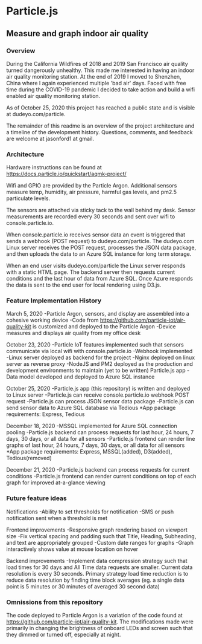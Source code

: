 # Particle.js
## Measure and graph indoor air quality

### Overview
During the California Wildfires of 2018 and 2019 San Francisco air quality turned dangerously unhealthy. This made me interested in having an indoor air quality monitoring station. At the end of 2019 I moved to Shenzhen, China where I again experienced multiple 'bad air' days. Faced with free time during the COVID-19 pandemic I decided to take action and build a wifi enabled air quality monitoring station.

As of October 25, 2020 this project has reached a public state and is visible at dudeyo.com/particle.

The remainder of this readme is an overview of the project architecture and a timeline of the development history. Questions, comments, and feedback are welcome at jasonford1 at gmail.

### Architecture
Hardware instructions can be found at https://docs.particle.io/quickstart/aqmk-project/

Wifi and GPIO are provided by the Particle Argon. Additional sensors measure temp, humidity, air pressure, harmful gas levels, and pm2.5 particulate levels.

The sensors are attached via sticky tack to the wall behind my desk. Sensor measurements are recorded every 30 seconds and sent over wifi to console.particle.io.

When console.particle.io receives sensor data an event is triggered that sends a webhook (POST request) to dudeyo.com/particle. The dudeyo.com Linux server receives the POST request, processes the JSON data package, and then uploads the data to an Azure SQL instance for long term storage.

When an end user visits dudeyo.com/particle the Linux server responds with a static HTML page. The backend server then requests current conditions and the last hour of data from Azure SQL. Once Azure responds the data is sent to the end user for local rendering using D3.js.

### Feature Implementation History
March 5, 2020
 -Particle Argon, sensors, and display are assembled into a cohesive working device
 -Code from https://github.com/particle-iot/air-quality-kit is customized and deployed to the Particle Argon
 -Device measures and displays air quality from my office desk

October 23, 2020
 -Particle IoT features implemented such that sensors communicate via local wifi with console.particle.io
 -Webhook implemented
 -Linux server deployed as backend for the project
 -Nginx deployed on linux server as reverse proxy
 -NodeJS and PM2 deployed as the production and development environments to maintain (yet to be written) Particle.js app
 -Data model developed and deployed to Azure SQL instance

October 25, 2020
 -Particle.js app (this repository) is written and deployed to Linux server
 -Particle.js can receive console.particle.io webhook POST request
 -Particle.js can process JSON sensor data package
 -Particle.js can send sensor data to Azure SQL database via Tedious
 *App package requirements: Express, Tedious

December 18, 2020
 -MSSQL implemented for Azure SQL connection pooling
 -Particle.js backend can process requests for last hour, 24 hours, 7 days, 30 days, or all data for all sensors
 -Particle.js frontend can render line graphs of last hour, 24 hours, 7 days, 30 days, or all data for all sensors
 *App package requirements: Express, MSSQL(added), D3(added), Tedious(removed)

December 21, 2020
 -Particle.js backend can process requests for current conditions
 -Particle.js frontend can render current conditions on top of each graph for improved at-a-glance viewing

### Future feature ideas
Notifications
 -Ability to set thresholds for notification
 -SMS or push notification sent when a threshold is met

Frontend improvements
 -Responsive graph rendering based on viewport size
 -Fix vertical spacing and padding such that Title, Heading, Subheading, and text are appropriately grouped
 -Custom date ranges for graphs
 -Graph interactively shows value at mouse location on hover

Backend improvements
 -Implement data compression strategy such that load times for 30 days and All Time data requests are smaller. Current data resolution is every 30 seconds. Primary strategy load time reduction is to reduce data resolution by finding time block averages (eg. a single data point is 5 minutes or 30 minutes of averaged 30 second data)

 ### Omnissions from this repository
 The code deployed to Particle Argon is a variation of the code found at https://github.com/particle-iot/air-quality-kit. The modifications made were primarily in changing the brightness of onboard LEDs and screen such that they dimmed or turned off, especially at night.
